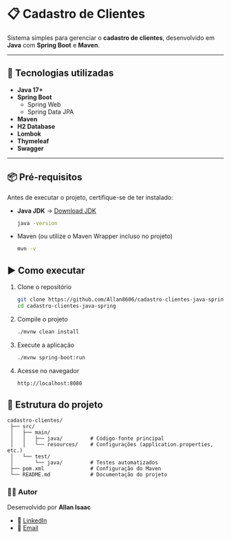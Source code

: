 # 📋 Cadastro de Clientes  

Sistema simples para gerenciar o **cadastro de clientes**, desenvolvido em **Java** com **Spring Boot** e **Maven**.  

---

## 🚀 Tecnologias utilizadas  
- **Java 17+**  
- **Spring Boot**  
  - Spring Web  
  - Spring Data JPA  
- **Maven**  
- **H2 Database**   
- **Lombok** 
- **Thymeleaf**
- **Swagger**
 

---

## 📦 Pré-requisitos  

Antes de executar o projeto, certifique-se de ter instalado:  

- **Java JDK** → [Download JDK](https://adoptium.net/)  
  ```bash
  java -version

- Maven (ou utilize o Maven Wrapper incluso no projeto)

  ```bash
  mvn -v


## ▶️ Como executar
  1. Clone o repositório

     ```bash
     git clone https://github.com/Allan8606/cadastro-clientes-java-spring
     cd cadastro-clientes-java-spring

  2. Compile o projeto

      ```bash
      ./mvnw clean install
     
  3. Execute a aplicação

     ```bash
     ./mvnw spring-boot:run
     
  4. Acesse no navegador

     ```bash
     http://localhost:8080

## 📂 Estrutura do projeto  

```plaintext
cadastro-clientes/
 ├── src/
 │   ├── main/
 │   │   ├── java/         # Código-fonte principal
 │   │   └── resources/    # Configurações (application.properties, etc.)
 │   └── test/
 │       └── java/         # Testes automatizados
 ├── pom.xml               # Configuração do Maven
 └── README.md             # Documentação do projeto
````

### 👨‍💻 Autor  

Desenvolvido por **Allan Isaac**  

- 🔗 [LinkedIn](https://www.linkedin.com/in/allanisaac-dev/)  
- 📧 [Email](mailto:allanisaac.dev@gmail.com)




